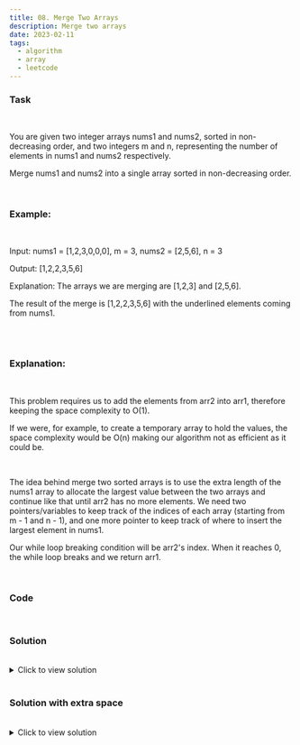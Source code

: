 ```yaml
---
title: 08. Merge Two Arrays
description: Merge two arrays
date: 2023-02-11
tags:
  - algorithm
  - array
  - leetcode
---
```


### Task

<br />

You are given two integer arrays nums1 and nums2, sorted in non-decreasing order, and two integers m and n, representing the number of elements in nums1 and nums2 respectively.

Merge nums1 and nums2 into a single array sorted in non-decreasing order.

<br />

### Example:

<br />

Input: nums1 = [1,2,3,0,0,0], m = 3, nums2 = [2,5,6], n = 3

Output: [1,2,2,3,5,6]

Explanation: The arrays we are merging are [1,2,3] and [2,5,6].

The result of the merge is [1,2,2,3,5,6] with the underlined elements coming from nums1.

<br />
<br />

### Explanation:

<br />

This problem requires us to add the elements from arr2 into arr1, therefore keeping the space complexity to O(1).

If we were, for example, to create a temporary array to hold the values, the space complexity would be O(n) making our algorithm not as efficient as it could be.

<br />

The idea behind merge two sorted arrays is to use the extra length of the nums1 array to allocate the largest value between the two arrays and continue like that until arr2 has no more elements.
We need two pointers/variables to keep track of the indices of each array (starting from m - 1 and n - 1), and one more pointer to keep track of where to insert the largest element in nums1.

Our while loop breaking condition will be arr2's index. When it reaches 0, the while loop breaks and we return arr1.

<br />

### Code

<br />

### Solution

<br />

<details>
  <summary>Click to view solution</summary>

```js
function merge(arr1, m, arr2, n) {
  let first = m - 1;
  let second = n - 1;
  let i = m + n - 1;

  while (second >= 0) {
    let fVal = arr1[first];
    let sVal = arr2[second];

    if (fVal > sVal) {
      arr1[i] = fVal;
      i--;
      first--;
    } else {
      arr1[i] = sVal;
      i--;
      second--;
    }
  }
}

mergeSort([1, 2, 3, 0, 0, 0], 3, [2, 5, 6], 3);
```

</details>

<br />

### Solution with extra space

<br />

<details>
  <summary>Click to view solution</summary>

```js
function mergeSortedArrays(arr1, arr2) {
  const mergedArray = [];
  let arr1Item = arr1[0];
  let arr2Item = arr2[0];
  let i = 1;
  let j = 1;

  while (arr1Item || arr2Item) {
    //checking if the last items of arr2 are not undefined
    if (!arr2Item || arr1Item < arr2Item) {
      mergedArray.push(arr1Item);
      arr1Item = arr1[i];
      i++;
    } else {
      mergedArray.push(arr2Item);
      arr2Item = arr2[j];
      j++;
    }
  }

  return mergedArray;
}

mergeSortedArrays([0, 3, 4, 31], [4, 6, 30]);
```

</details>

<br />
